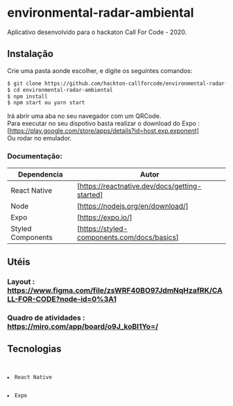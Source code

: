 ﻿# environmental-radar-ambiental
 Aplicativo desenvolvido para o hackaton Call For Code - 2020.

## Instalação

Crie uma pasta aonde escolher, e digite os seguintes comandos:

```sh
$ git clone https://github.com/hackton-callforcode/environmental-radar-ambiental.git
$ cd environmental-radar-ambiental
$ npm install
$ npm start ou yarn start

```
Irá abrir uma aba no seu navegador com um QRCode. 
<br>
Para executar no seu dispotivo basta realizar o download do Expo : [https://play.google.com/store/apps/details?id=host.exp.exponent]
<br>
Ou rodar no emulador.

### Documentação:


| Dependencia | Autor |
| ------ | ------ |
| React Native | [https://reactnative.dev/docs/getting-started]|
| Node | [https://nodejs.org/en/download/]|
| Expo | [https://expo.io/]|
| Styled Components | [https://styled-components.com/docs/basics]|


## Utéis
### Layout : https://www.figma.com/file/zsWRF40BO97JdmNqHzafRK/CALL-FOR-CODE?node-id=0%3A1
### Quadro de atividades : https://miro.com/app/board/o9J_koBI1Yo=/

## Tecnologias
<code>
  <li>React Native </li>
  <li>Expo </li>
</code>
